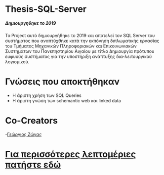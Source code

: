 # Thesis-SQL-Server

##### Δημιουργηθηκε το 2019
Το Project αυτό δημιουργήθηκε το 2019 και αποτελεί τον SQL Server του συστήματος που αναπτύχθηκε κατά την εκπόνηση διπλωματικής εργασίας του Τμήματος Μηχανικών Πληροφοριακών και Επικοινωνιακών Συστημάτων του Πανεπηστημίου Αιγαίου με τίτλο Δημιουργία πρότυπου ευφυούς συστήματος για την υποστήριξη ανάπτυξης δια-λειτουργικού λογισμικού.

# Γνώσεις που αποκτήθηκαν 
  - Η άριστη χρήση των SQL Queries
  - Η άριστη γνώση των schemantic web και linked data
  
# Co-Creators
  -[Γεώργιος Ζώγας](https://github.com/gzogas)

# [Για περισσότερες λεπτομέριες πατήστε εδώ](https://drive.google.com/file/d/1d_mVLOCvXuduwAe4gcMJ79vhOKdLjOih/view?usp=sharing)
